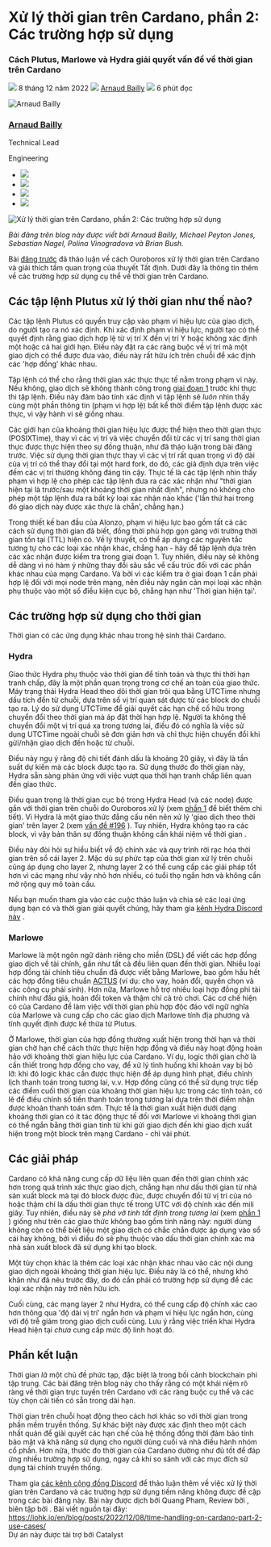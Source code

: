 # Xử lý thời gian trên Cardano, phần 2: Các trường hợp sử dụng

### **Cách Plutus, Marlowe và Hydra giải quyết vấn đề về thời gian trên Cardano**

![](img/2022-12-08-time-handling-on-cardano-part-2-use-cases.002.png) 8 tháng 12 năm 2022 ![](img/2022-12-08-time-handling-on-cardano-part-2-use-cases.002.png) [Arnaud Bailly](/en/blog/authors/arnaud-bailly/page-1/) ![](img/2022-12-08-time-handling-on-cardano-part-2-use-cases.003.png) 6 phút đọc

![Arnaud Bailly](img/2022-12-08-time-handling-on-cardano-part-2-use-cases.004.png)[](/en/blog/authors/arnaud-bailly/page-1/)

### [**Arnaud Bailly**](/en/blog/authors/arnaud-bailly/page-1/)

Technical Lead

Engineering

- ![](img/2022-12-08-time-handling-on-cardano-part-2-use-cases.005.png)[](mailto:arnaud.bailly@iohk.io "Email")
- ![](img/2022-12-08-time-handling-on-cardano-part-2-use-cases.006.png)[](https://linkedin.com/in/arnaudbailly "LinkedIn")
- ![](img/2022-12-08-time-handling-on-cardano-part-2-use-cases.007.png)[](https://twitter.com/dr_c0d3 "Twitter")
- ![](img/2022-12-08-time-handling-on-cardano-part-2-use-cases.008.png)[](https://github.com/abailly "GitHub")

![Xử lý thời gian trên Cardano, phần 2: Các trường hợp sử dụng](img/2022-12-08-time-handling-on-cardano-part-2-use-cases.009.jpeg)

*Bài đăng trên blog này được viết bởi Arnaud Bailly, Michael Peyton Jones, Sebastian Nagel, Polina Vinogradova và Brian Bush.*

Bài [đăng trước](https://iohk.io/en/blog/posts/2022/12/07/time-handling-on-cardano-part-1-about-ouroboros-and-the-importance-of-determinism/) đã thảo luận về cách Ouroboros xử lý thời gian trên Cardano và giải thích tầm quan trọng của thuyết Tất định. Dưới đây là thông tin thêm về các trường hợp sử dụng cụ thể về thời gian trên Cardano.

## **Các tập lệnh Plutus xử lý thời gian như thế nào?**

Các tập lệnh Plutus có quyền truy cập vào phạm vi hiệu lực của giao dịch, do người tạo ra nó xác định. Khi xác định phạm vi hiệu lực, người tạo có thể quyết định rằng giao dịch hợp lệ từ vị trí X đến vị trí Y hoặc không xác định một hoặc cả hai giới hạn. Điều này đặt ra các ràng buộc về vị trí mà một giao dịch có thể được đưa vào, điều này rất hữu ích trên chuỗi để xác định các 'hợp đồng' khác nhau.

Tập lệnh có thể cho rằng thời gian xác thực thực tế nằm trong phạm vi này. Nếu không, giao dịch sẽ không thành công trong [giai đoạn 1](https://iohk.io/en/blog/posts/2021/09/07/no-surprises-transaction-validation-part-2/) trước khi thực thi tập lệnh. Điều này đảm bảo tính xác định vì tập lệnh sẽ *luôn* nhìn thấy cùng một phần thông tin (phạm vi hợp lệ) bất kể thời điểm tập lệnh được xác thực, vì vậy hành vi sẽ giống nhau.

Các giới hạn của khoảng thời gian hiệu lực được thể hiện theo thời gian thực (POSIXTime), thay vì các vị trí và việc chuyển đổi từ các vị trí sang thời gian thực được thực hiện theo sự đồng thuận, như đã thảo luận trong bài đăng trước. Việc sử dụng thời gian thực thay vì các vị trí rất quan trọng vì độ dài của vị trí có thể thay đổi tại một hard fork, do đó, các giả định dựa trên việc đếm các vị trí thường không đáng tin cậy. Thực tế là các tập lệnh nhìn thấy phạm vi hợp lệ cho phép các tập lệnh đưa ra các xác nhận như "thời gian hiện tại là trước/sau một khoảng thời gian nhất định", nhưng nó không cho phép một tập lệnh đưa ra bất kỳ loại xác nhận nào khác ('lần thứ hai trong đó giao dịch này được xác thực là chẵn', chẳng hạn.)

Trong thiết kế ban đầu của Alonzo, phạm vi hiệu lực bao gồm tất cả các cách sử dụng thời gian đã biết, đồng thời phù hợp gọn gàng với trường thời gian tồn tại (TTL) hiện có. Về lý thuyết, có thể áp dụng các nguyên tắc tương tự cho các loại xác nhận khác, chẳng hạn - hãy để tập lệnh dựa trên các xác nhận được kiểm tra trong giai đoạn 1. Tuy nhiên, điều này sẽ không dễ dàng vì nó hàm ý những thay đổi sâu sắc về cấu trúc đối với các phần khác nhau của mạng Cardano. Và bởi vì các kiểm tra ở giai đoạn 1 cần phải hợp lệ đối với mọi node trên mạng, nên điều này ngăn cản mọi loại xác nhận phụ thuộc vào một số điều kiện cục bộ, chẳng hạn như 'Thời gian hiện tại'.

## **Các trường hợp sử dụng cho thời gian**

Thời gian có các ứng dụng khác nhau trong hệ sinh thái Cardano.

### **Hydra**

Giao thức Hydra phụ thuộc vào thời gian để tính toán và thực thi thời hạn tranh chấp, đây là một phần quan trọng trong cơ chế an toàn của giao thức. Máy trạng thái Hydra Head theo dõi thời gian trôi qua bằng UTCTime nhưng dấu tích đến từ chuỗi, dựa trên số vị trí quan sát được từ các block do chuỗi tạo ra. Lý do sử dụng UTCTime để giải quyết các hạn chế cố hữu trong chuyển đổi theo thời gian mà áp đặt thời hạn hợp lệ. Người ta không thể chuyển đổi một vị trí quá xa trong tương lai, điều đó có nghĩa là việc sử dụng UTCTime ngoài chuỗi sẽ đơn giản hơn và chỉ thực hiện chuyển đổi khi gửi/nhận giao dịch đến hoặc từ chuỗi.

Điều này ngụ ý rằng độ chi tiết đánh dấu là khoảng 20 giây, vì đây là tần suất dự kiến mà các block được tạo ra. Sử dụng thước đo thời gian này, Hydra sẵn sàng phản ứng với việc vượt qua thời hạn tranh chấp liên quan đến giao thức.

Điều quan trọng là thời gian cục bộ trong Hydra Head (và các node) được gắn với thời gian trên chuỗi do Ouroboros xử lý (xem [phần 1](https://iohk.io/en/blog/posts/2022/12/07/time-handling-on-cardano-part-1-about-ouroboros-and-the-importance-of-determinism/) để biết thêm chi tiết). Vì Hydra là một giao thức đẳng cấu nên nên xử lý 'giao dịch theo thời gian' trên layer 2 (xem [vấn đề #196](https://github.com/input-output-hk/hydra-poc/issues/196) ). Tuy nhiên, Hydra không tạo ra các block, vì vậy bản thân sự đồng thuận không cần khái niệm về thời gian .

Điều này đòi hỏi sự hiểu biết về độ chính xác và quy trình rời rạc hóa thời gian trên sổ cái layer 2. Mặc dù sự phức tạp của thời gian xử lý trên chuỗi cũng áp dụng cho layer 2, nhưng layer 2 có thể cung cấp các giải pháp tốt hơn vì các mạng như vậy nhỏ hơn nhiều, có tuổi thọ ngắn hơn và không cần mở rộng quy mô toàn cầu.

Nếu bạn muốn tham gia vào các cuộc thảo luận và chia sẻ các loại ứng dụng bạn có và thời gian giải quyết chúng, hãy tham gia [kênh Hydra Discord này](https://discord.com/channels/826816523368005654/890903732462710836/890951034099335178) .

### **Marlowe**

Marlowe là một ngôn ngữ dành riêng cho miền (DSL) để viết các hợp đồng giao dịch về tài chính, gần như tất cả đều liên quan đến thời gian. Nhiều loại hợp đồng tài chính tiêu chuẩn đã được viết bằng Marlowe, bao gồm hầu hết các hợp đồng tiêu chuẩn [ACTUS](https://www.actusfrf.org/) (ví dụ: cho vay, hoán đổi, quyền chọn và các công cụ phái sinh). Hơn nữa, Marlowe hỗ trợ nhiều loại hợp đồng phi tài chính như đấu giá, hoán đổi token và thậm chí cả trò chơi. Các cơ chế hiện có của Cardano để làm việc với thời gian phù hợp độc đáo với ngữ nghĩa của Marlowe và cung cấp cho các giao dịch Marlowe tính địa phương và tính quyết định được kế thừa từ Plutus.

Ở Marlowe, thời gian của hợp đồng thường xuất hiện trong thời hạn và thời gian chờ hạn chế cách thức thực hiện hợp đồng và điều này hoạt động hoàn hảo với khoảng thời gian hiệu lực của Cardano. Ví dụ, logic thời gian chờ là cần thiết trong hợp đồng cho vay, để xử lý tình huống khi khoản vay bị bỏ lỡ: khi đó logic khác cần được thực hiện để áp dụng hình phạt, điều chỉnh lịch thanh toán trong tương lai, v.v. Hợp đồng cũng có thể sử dụng trực tiếp các điểm cuối thời gian của khoảng thời gian hiệu lực trong các tính toán, có lẽ để điều chỉnh số tiền thanh toán trong tương lai dựa trên thời điểm nhận được khoản thanh toán sớm. Thực tế là thời gian xuất hiện dưới dạng khoảng thời gian có ít tác động thực tế đối với Marlowe vì khoảng thời gian có thể ngắn bằng thời gian tính từ khi gửi giao dịch đến khi giao dịch xuất hiện trong một block trên mạng Cardano - chỉ vài phút.

## **Các giải pháp**

Cardano có khả năng cung cấp dữ liệu liên quan đến thời gian chính xác hơn trong quá trình xác thực giao dịch, chẳng hạn như dấu thời gian từ nhà sản xuất block mà tại đó block được đúc, được chuyển đổi từ vị trí của nó hoặc thậm chí là dấu thời gian thực tế trong UTC với độ chính xác đến mili giây. Tuy nhiên, điều này sẽ *phá vỡ tính tất định trong tương lai* (xem [phần 1](https://iohk.io/en/blog/posts/2022/12/07/time-handling-on-cardano-part-1-about-ouroboros-and-the-importance-of-determinism/) ) giống như trên các giao thức không bao gồm tính năng này: người dùng không còn có thể biết liệu một giao dịch có chắc chắn được áp dụng vào sổ cái hay không, bởi vì điều đó sẽ phụ thuộc vào dấu thời gian chính xác mà nhà sản xuất block đã sử dụng khi tạo block.

Một tùy chọn khác là thêm các loại xác nhận khác nhau vào các nội dung giao dịch ngoài khoảng thời gian hiệu lực. Điều này là có thể, nhưng khó khăn như đã nêu trước đây, do đó cần phải có trường hợp sử dụng để các loại xác nhận này trở nên hữu ích.

Cuối cùng, các mạng layer 2 như Hydra, có thể cung cấp độ chính xác cao hơn thông qua 'độ dài vị trí' ngắn hơn và phạm vi hiệu lực ngắn hơn, cùng với độ trễ giảm trong giao dịch cuối cùng. Lưu ý rằng việc triển khai Hydra Head hiện tại *chưa* cung cấp mức độ linh hoạt đó.

## **Phần kết luận**

Thời gian *là* một chủ đề phức tạp, đặc biệt là trong bối cảnh blockchain phi tập trung. Các bài đăng trên blog này cho thấy rằng có một khái niệm rõ ràng về thời gian trực tuyến trên Cardano với các ràng buộc cụ thể và các tùy chọn cải tiến có sẵn trong dài hạn.

Thời gian trên chuỗi hoạt động theo cách hơi khác so với thời gian trong phần mềm truyền thống. Sự khác biệt này được xác định theo một cách nhất quán để giải quyết các hạn chế của hệ thống đồng thời đảm bảo tính bảo mật và khả năng sử dụng cho người dùng cuối và nhà điều hành nhóm cổ phần. Hơn nữa, thước đo thời gian của Cardano dường như đủ tốt để đáp ứng nhiều trường hợp sử dụng, ngay cả khi so sánh với các mục đích sử dụng tài chính truyền thống.

Tham gia [các kênh cộng đồng Discord](https://discord.com/channels/826816523368005654/826816523964383263) để thảo luận thêm về việc xử lý thời gian trên Cardano và các trường hợp sử dụng tiềm năng không được đề cập trong các bài đăng này. Bài này được dịch bởi Quang Pham, Review bởi , biên tập bởi . Bài viết nguồn tại đây: https://iohk.io/en/blog/posts/2022/12/08/time-handling-on-cardano-part-2-use-cases/<br>Dự án này được tài trợ bởi Catalyst
